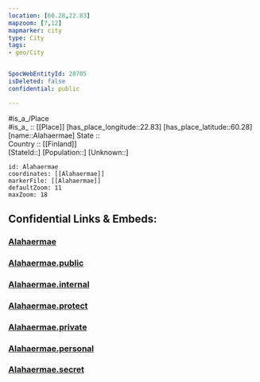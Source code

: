 ```yaml
---
location: [60.28,22.83] 
mapzoom: [7,12] 
mapmarker: city 
type: City
tags:
- geo/City


SpocWebEntityId: 28705
isDeleted: false
confidential: public

---
```

#is_a_/Place  
#is_a_ :: [[Place]] 
[has_place_longitude::22.83] 
[has_place_latitude::60.28] 
[name::Alahaermae] 
State ::  
Country :: [[Finland]]  
[StateId::] 
[Population::] 
[Unknown::] 


```leaflet
id: Alahaermae
coordinates: [[Alahaermae]] 
markerFile: [[Alahaermae]] 
defaultZoom: 11 
maxZoom: 18
```


## Confidential Links & Embeds: 

### [Alahaermae](/_Standards/Earth/Continent/Europe/Europe~North/Finland/City/Alahaermae.md) 

### [Alahaermae.public](/_public/Earth/Continent/Europe/Europe~North/Finland/City/Alahaermae.public.md) 

### [Alahaermae.internal](/_internal/Earth/Continent/Europe/Europe~North/Finland/City/Alahaermae.internal.md) 

### [Alahaermae.protect](/_protect/Earth/Continent/Europe/Europe~North/Finland/City/Alahaermae.protect.md) 

### [Alahaermae.private](/_private/Earth/Continent/Europe/Europe~North/Finland/City/Alahaermae.private.md) 

### [Alahaermae.personal](/_personal/Earth/Continent/Europe/Europe~North/Finland/City/Alahaermae.personal.md) 

### [Alahaermae.secret](/_secret/Earth/Continent/Europe/Europe~North/Finland/City/Alahaermae.secret.md)

